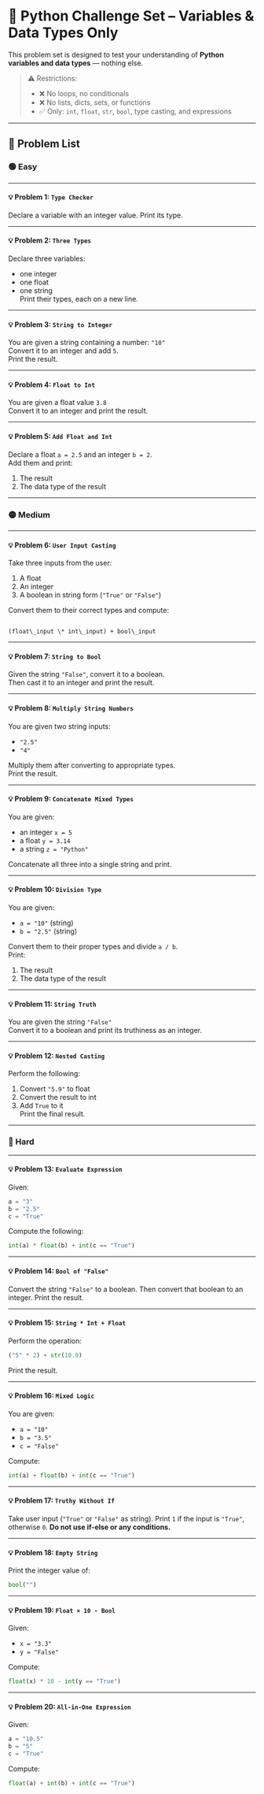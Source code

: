 # 🧠 Python Challenge Set – Variables & Data Types Only

This problem set is designed to test your understanding of **Python variables and data types** — nothing else.

> ⚠️ Restrictions:
> - ❌ No loops, no conditionals
> - ❌ No lists, dicts, sets, or functions
> - ✅ Only: `int`, `float`, `str`, `bool`, type casting, and expressions

---

## 📘 Problem List

### 🟢 Easy

---

#### 💡 Problem 1: `Type Checker`
Declare a variable with an integer value. Print its type.

---

#### 💡 Problem 2: `Three Types`
Declare three variables:  
- one integer  
- one float  
- one string  
Print their types, each on a new line.

---

#### 💡 Problem 3: `String to Integer`
You are given a string containing a number: `"10"`  
Convert it to an integer and add `5`.  
Print the result.

---

#### 💡 Problem 4: `Float to Int`
You are given a float value `3.8`  
Convert it to an integer and print the result.

---

#### 💡 Problem 5: `Add Float and Int`
Declare a float `a = 2.5` and an integer `b = 2`.  
Add them and print:  
1. The result  
2. The data type of the result

---

### 🟡 Medium

---

#### 💡 Problem 6: `User Input Casting`
Take three inputs from the user:
1. A float  
2. An integer  
3. A boolean in string form (`"True"` or `"False"`)  

Convert them to their correct types and compute:  
```

(float\_input \* int\_input) + bool\_input

````

---

#### 💡 Problem 7: `String to Bool`
Given the string `"False"`, convert it to a boolean.  
Then cast it to an integer and print the result.

---

#### 💡 Problem 8: `Multiply String Numbers`
You are given two string inputs:
- `"2.5"`
- `"4"`  

Multiply them after converting to appropriate types.  
Print the result.

---

#### 💡 Problem 9: `Concatenate Mixed Types`
You are given:
- an integer `x = 5`
- a float `y = 3.14`
- a string `z = "Python"`  

Concatenate all three into a single string and print.

---

#### 💡 Problem 10: `Division Type`
You are given:
- `a = "10"` (string)
- `b = "2.5"` (string)  

Convert them to their proper types and divide `a / b`.  
Print:
1. The result  
2. The data type of the result

---

#### 💡 Problem 11: `String Truth`
You are given the string `"False"`  
Convert it to a boolean and print its truthiness as an integer.

---

#### 💡 Problem 12: `Nested Casting`
Perform the following:
1. Convert `"5.9"` to float  
2. Convert the result to int  
3. Add `True` to it  
Print the final result.

---

### 🔴 Hard

---

#### 💡 Problem 13: `Evaluate Expression`
Given:
```python
a = "3"
b = "2.5"
c = "True"
````

Compute the following:

```python
int(a) * float(b) + int(c == "True")
```

---

#### 💡 Problem 14: `Bool of "False"`

Convert the string `"False"` to a boolean.
Then convert that boolean to an integer.
Print the result.

---

#### 💡 Problem 15: `String * Int + Float`

Perform the operation:

```python
("5" * 2) + str(10.0)
```

Print the result.

---

#### 💡 Problem 16: `Mixed Logic`

You are given:

* `a = "10"`
* `b = "3.5"`
* `c = "False"`

Compute:

```python
int(a) + float(b) + int(c == "True")
```

---

#### 💡 Problem 17: `Truthy Without If`

Take user input (`"True"` or `"False"` as string).
Print `1` if the input is `"True"`, otherwise `0`.
**Do not use if-else or any conditions.**

---

#### 💡 Problem 18: `Empty String`

Print the integer value of:

```python
bool("")
```

---

#### 💡 Problem 19: `Float × 10 - Bool`

Given:

* `x = "3.3"`
* `y = "False"`

Compute:

```python
float(x) * 10 - int(y == "True")
```

---

#### 💡 Problem 20: `All-in-One Expression`

Given:

```python
a = "10.5"
b = "5"
c = "True"
```

Compute:

```python
float(a) + int(b) + int(c == "True")
```
